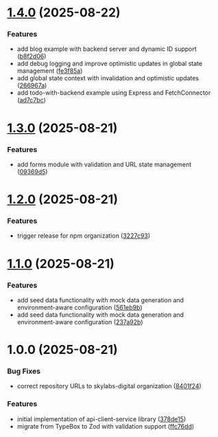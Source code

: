 # [1.4.0](https://github.com/skylabs-digital/api-client-service/compare/v1.3.0...v1.4.0) (2025-08-22)


### Features

* add blog example with backend server and dynamic ID support ([b8f2d06](https://github.com/skylabs-digital/api-client-service/commit/b8f2d06600a849213c35d33ea0b314794c0fa135))
* add debug logging and improve optimistic updates in global state management ([fe3f85a](https://github.com/skylabs-digital/api-client-service/commit/fe3f85a9564975789ab73727baee6cd81870db6e))
* add global state context with invalidation and optimistic updates ([266967a](https://github.com/skylabs-digital/api-client-service/commit/266967aa3ec61ccd72d3876af7bc556591f0fbcf))
* add todo-with-backend example using Express and FetchConnector ([ad7c7bc](https://github.com/skylabs-digital/api-client-service/commit/ad7c7bc05550bd0afa633521952a6b4b09fd4a3d))

# [1.3.0](https://github.com/skylabs-digital/api-client-service/compare/v1.2.0...v1.3.0) (2025-08-21)


### Features

* add forms module with validation and URL state management ([09369d5](https://github.com/skylabs-digital/api-client-service/commit/09369d51524c3a1881f03d50602bb01c2a5cb972))

# [1.2.0](https://github.com/skylabs-digital/api-client-service/compare/v1.1.0...v1.2.0) (2025-08-21)


### Features

* trigger release for npm organization ([3227c93](https://github.com/skylabs-digital/api-client-service/commit/3227c930ca2069ee9a9f3715f12bc343f93e32d5))

# [1.1.0](https://github.com/skylabs-digital/api-client-service/compare/v1.0.0...v1.1.0) (2025-08-21)


### Features

* add seed data functionality with mock data generation and environment-aware configuration ([561eb9b](https://github.com/skylabs-digital/api-client-service/commit/561eb9b1145f856a4700bca1d78477a31c6847e3))
* add seed data functionality with mock data generation and environment-aware configuration ([237a92b](https://github.com/skylabs-digital/api-client-service/commit/237a92b8750ecb8714660bedb8662c13a62d71db))

# 1.0.0 (2025-08-21)


### Bug Fixes

* correct repository URLs to skylabs-digital organization ([8401f24](https://github.com/skylabs-digital/api-client-service/commit/8401f247b37807f0026102ffec6e811657fd9004))


### Features

* initial implementation of api-client-service library ([378de15](https://github.com/skylabs-digital/api-client-service/commit/378de1562c76292c0ea2e842d17e139acaae8c6f))
* migrate from TypeBox to Zod with validation support ([ffc76dd](https://github.com/skylabs-digital/api-client-service/commit/ffc76dd4d8c17cf854dd236ee7cb09aced0a313f))
